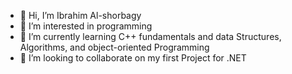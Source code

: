 - 👋 Hi, I’m Ibrahim Al-shorbagy
- 👀 I’m interested in programming
- 🌱 I’m currently learning C++ fundamentals and data Structures, Algorithms, and object-oriented Programming
- 💞️ I’m looking to collaborate on my first Project for .NET

<!---
hemo1604/hemo1604 is a ✨ special ✨ repository because its `README.md` (this file) appears on your GitHub profile.
You can click the Preview link to take a look at your changes.
--->
